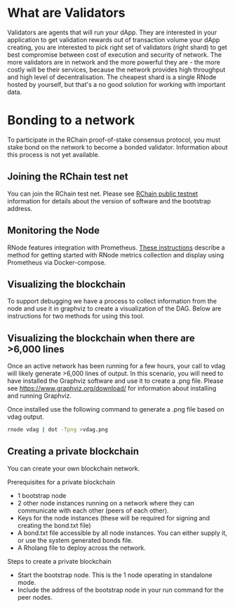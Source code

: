 # What are Validators

Validators are agents that will run your dApp. They are interested in your application to get validation rewards out of transaction volume your dApp creating, you are interested to pick right set of validators (right shard) to get best compromise between cost of execution and security of network. The more validators are in network and the more powerful they are - the more costly will be their services, because the network provides high throughput and high level of decentralisation. The cheapest shard is a single RNode hosted by yourself, but that's a no good solution for working with important data.

# Bonding to a network

To participate in the RChain proof-of-stake consensus protocol, you must stake bond on the network to become a bonded validator. Information about this process is not yet available.

## Joining the RChain test net

You can join the RChain test net. Please see [RChain public testnet](https://rchain.atlassian.net/wiki/spaces/CORE/pages/678756429/RChain+public+testnet+information) information for details about the version of software and the bootstrap address.

## Monitoring the Node

RNode features integration with Prometheus. [These instructions](https://github.com/rchain/rchain/blob/master/docker/node/README.md) describe a method for getting started with RNode metrics collection and display using Prometheus via Docker-compose.

## Visualizing the blockchain

To support debugging we have a process to collect information from the node and use it in graphviz to create a visualization of the DAG. Below are instructions for two methods for using this tool.

## Visualizing the blockchain when there are >6,000 lines

Once an active network has been running for a few hours, your call to vdag will likely generate >6,000 lines of output. In this scenario, you will need to have installed the Graphviz software and use it to create a .png file. Please see https://www.graphviz.org/download/ for information about installing and running Graphviz.

Once installed use the following command to generate a .png file based on vdag output.

```bash
rnode vdag | dot -Tpng >vdag.png
```

## Creating a private blockchain

You can create your own blockchain network.

Prerequisites for a private blockchain

- 1 bootstrap node
- 2 other node instances running on a network where they can communicate with each other (peers of each other).
- Keys for the node instances (these will be required for signing and creating the bond.txt file)
- A bond.txt file accessible by all node instances. You can either supply it, or use the system generated bonds file.
- A Rholang file to deploy across the network.

Steps to create a private blockchain

- Start the bootstrap node. This is the 1 node operating in standalone mode.
- Include the address of the bootstrap node in your run command for the peer nodes.
